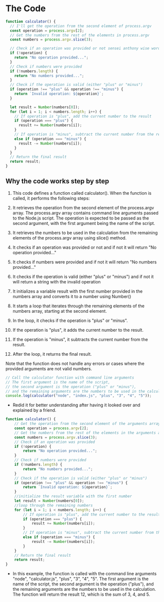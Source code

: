 # The Code 

```javascript
function calculator() {
  // I'll get the operation from the second element of process.argv
  const operation = process.argv[2];
  // Get the numbers from the rest of the elements in process.argv
  const numbers = process.argv.slice(3);

  // Check if an operation was provided or not sensei anthony wise words!
  if (!operation) {
    return "No operation provided...";
  }
  // Check if numbers were provided
  if (!numbers.length) {
    return "No numbers provided...";
  }
  // Check if the operation is valid (either "plus" or "minus")
  if (operation !== "plus" && operation !== "minus") {
    return `Invalid operation: ${operation}`;
  }

  let result = Number(numbers[0]);
  for (let i = 1; i < numbers.length; i++) {
    // If operation is "plus", add the current number to the result
    if (operation === "plus") {
      result += Number(numbers[i]);
    }
    // If operation is "minus", subtract the current number from the result
    else if (operation === "minus") {
      result -= Number(numbers[i]);
    }
  }
  // Return the final result
  return result;
}

```

## Why the code works step by step

1. This code defines a function called calculator(). When the function is called, it performs the following steps:

2. It retrieves the operation from the second element of the process.argv array. The process.argv array contains command line arguments passed to the Node.js script. The operation is expected to be passed as the second argument, with the first argument being the name of the script.

3. It retrieves the numbers to be used in the calculation from the remaining elements of the process.argv array using slice() method.

4. It checks if an operation was provided or not and if not it will return "No operation provided..."

5. It checks if numbers were provided and if not it will return "No numbers provided..."

6. It checks if the operation is valid (either "plus" or "minus") and if not it will return a string with the invalid operation

7. It initializes a variable result with the first number provided in the numbers array and converts it to a number using Number()

8. It starts a loop that iterates through the remaining elements of the numbers array, starting at the second element.

9. In the loop, it checks if the operation is "plus" or "minus".

10. If the operation is "plus", it adds the current number to the result.

11. If the operation is "minus", it subtracts the current number from the result.

12. After the loop, it returns the final result.

Note that the function does not handle any errors or cases where the provided arguments are not valid numbers.


```javascript
// Call the calculator function with command line arguments
// The first argument is the name of the script,
// the second argument is the operation ("plus" or "minus"),
// and the remaining arguments are the numbers to be used in the calculation
console.log(calculator("node", "index.js", "plus", "3", "4", "5"));

```
* Redid it for better understanding after having it looked over and explained by a friend.

```javascript
function calculator() {
    // Get the operation from the second element of the arguments array
    const operation = process.argv[2];
    // Get the numbers from the rest of the elements in the arguments array
    const numbers = process.argv.slice(3);
    // Check if an operation was provided
    if (!operation) {
        return "No operation provided...";
    }
    // Check if numbers were provided
    if (!numbers.length) {
        return "No numbers provided...";
    }
    // Check if the operation is valid (either "plus" or "minus")
    if (operation !== "plus" && operation !== "minus") {
        return `Invalid operation: ${operation}`;
    }
    //initialize the result variable with the first number 
    let result = Number(numbers[0]);
    //loop through the remaining numbers
    for (let i = 1; i < numbers.length; i++) {
        // If operation is "plus", add the current number to the result
        if (operation === "plus") {
            result += Number(numbers[i]);
        }
        // If operation is "minus", subtract the current number from the result
        else if (operation === "minus") {
            result -= Number(numbers[i]);
        }
    }
    // Return the final result
    return result;
}

```

* In this example, the function is called with the command line arguments "node", "calculator.js", "plus", "3", "4", "5". The first argument is the name of the script, the second argument is the operation ("plus"), and the remaining arguments are the numbers to be used in the calculation. The function will return the result 12, which is the sum of 3, 4, and 5.



